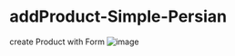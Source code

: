 # addProduct-Simple-Persian
create Product with Form
![image](https://github.com/Alirewa/addProduct-Simple-Persian/assets/80244075/df4fff77-2275-4a0e-8875-9b835626e96d)
